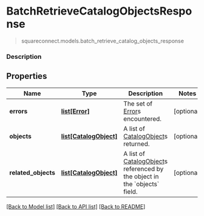 # BatchRetrieveCatalogObjectsResponse
> squareconnect.models.batch_retrieve_catalog_objects_response

### Description



## Properties
Name | Type | Description | Notes
------------ | ------------- | ------------- | -------------
**errors** | [**list[Error]**](Error.md) | The set of [Error](#type-error)s encountered. | [optional]
**objects** | [**list[CatalogObject]**](CatalogObject.md) | A list of [CatalogObject](#type-catalogobject)s returned. | [optional]
**related_objects** | [**list[CatalogObject]**](CatalogObject.md) | A list of [CatalogObject](#type-catalogobject)s referenced by the object in the &#x60;objects&#x60; field. | [optional]

[[Back to Model list]](../README.md#documentation-for-models) [[Back to API list]](../README.md#documentation-for-api-endpoints) [[Back to README]](../README.md)


